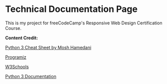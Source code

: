 # Technical Documentation Page

This is my project for freeCodeCamp's Responsive Web Design Certification Course.

**Content Credit:**

[Python 3 Cheat Sheet by Mosh Hamedani](https://programmingwithmosh.com/python/python-3-cheat-sheet/)

[Programiz](https://www.programiz.com/python-programming/)

[W3Schools](https://www.w3schools.com/)

[Python 3 Documentation](https://docs.python.org/3/)
